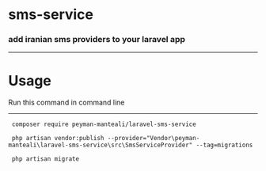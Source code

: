 # sms-service
### add iranian sms providers to your laravel app
****
# Usage
Run this command in command line
***
```
 composer require peyman-manteali/laravel-sms-service
```
```
 php artisan vendor:publish --provider="Vendor\peyman-manteali\laravel-sms-service\src\SmsServiceProvider" --tag=migrations
```
```
 php artisan migrate
```
